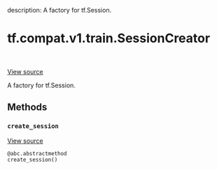description: A factory for tf.Session.

<div itemscope itemtype="http://developers.google.com/ReferenceObject">
<meta itemprop="name" content="tf.compat.v1.train.SessionCreator" />
<meta itemprop="path" content="Stable" />
<meta itemprop="property" content="create_session"/>
</div>

# tf.compat.v1.train.SessionCreator

<!-- Insert buttons and diff -->

<table class="tfo-notebook-buttons tfo-api nocontent" align="left">

</table>

<a target="_blank" class="external" href="/code/stable/tensorflow/python/training/monitored_session.py">View source</a>



A factory for tf.Session.

<!-- Placeholder for "Used in" -->


## Methods

<h3 id="create_session"><code>create_session</code></h3>

<a target="_blank" class="external" href="/code/stable/tensorflow/python/training/monitored_session.py">View source</a>

<pre class="devsite-click-to-copy prettyprint lang-py tfo-signature-link">
<code>@abc.abstractmethod</code>
<code>create_session()
</code></pre>






